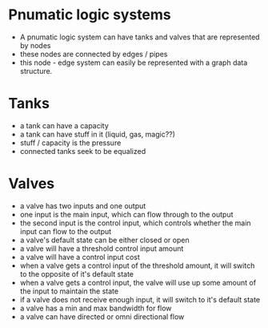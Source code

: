 # Pnumatic logic systems

- A pnumatic logic system can have tanks and valves that are represented by nodes
- these nodes are connected by edges / pipes
- this node - edge system can easily be represented with a graph data structure.

# Tanks
- a tank can have a capacity
- a tank can have stuff in it (liquid, gas, magic??)
- stuff / capacity is the pressure
- connected tanks seek to be equalized

# Valves
- a valve has two inputs and one output
- one input is the main input, which can flow through to the output
- the second input is the control input, which controls whether the main input can flow to the output
- a valve's default state can be either closed or open
- a valve will have a threshold control input amount
- a valve will have a control input cost
- when a valve gets a control input of the threshold amount, it will switch to the opposite of it's default state
- when a valve gets a control input, the valve will use up some amount of the input to maintain the state
- if a valve does not receive enough input, it will switch to it's default state
- a valve has a min and max bandwidth for flow
- a valve can have directed or omni directional flow
